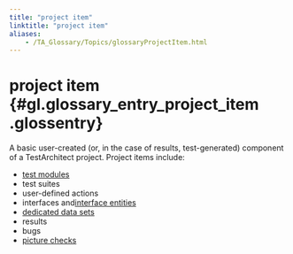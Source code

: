 ```yaml
--- 
title: "project item"
linktitle: "project item"
aliases: 
    - /TA_Glossary/Topics/glossaryProjectItem.html
---
```

# project item {#gl.glossary_entry_project_item .glossentry}

A basic user-created \(or, in the case of results, test-generated\) component of a TestArchitect project. Project items include:

-   [test modules](glossaryTestModule.html)
-   test suites
-   user-defined actions
-   interfaces and[interface entities](glossaryInterfaceEntity.html)
-   [dedicated data sets](glossaryDedicatedDataSet.html)
-   results
-   bugs
-   [picture checks](glossaryPictureCheck.html)

